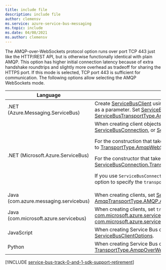 ```yaml
---
title: include file
description: include file
author: clemensv
ms.service: azure-service-bus-messaging
ms.topic: include
ms.date: 04/08/2021
ms.author: clemensv
---
```


The AMQP-over-WebSockets protocol option runs over port TCP 443 just like the HTTP/REST API, but is otherwise functionally identical with plain AMQP. This option has higher initial connection latency because of extra handshake roundtrips and slightly more overhead as tradeoff for sharing the HTTPS port. If this mode is selected, TCP port 443 is sufficient for communication. The following options allow selecting the AMQP WebSockets mode. 

| Language | Option   |
| -------- | ----- |
| .NET (Azure.Messaging.ServiceBus)    | Create [ServiceBusClient](/dotnet/api/azure.messaging.servicebus.servicebusclient.-ctor) using a constructor that takes [ServiceBusClientOptions](/dotnet/api/azure.messaging.servicebus.servicebusclientoptions) as a parameter. Set [ServiceBusClientOptions.TransportType](/dotnet/api/azure.messaging.servicebus.servicebusclientoptions.transporttype) to [ServiceBusTransportType.AmqpWebSockets](/dotnet/api/azure.messaging.servicebus.servicebustransporttype) |
| .NET (Microsoft.Azure.ServiceBus)    | When creating client objects, use constructors that take [TransportType](/dotnet/api/microsoft.azure.servicebus.transporttype), [ServiceBusConnection](/dotnet/api/microsoft.azure.servicebus.servicebusconnection), or [ServiceBusConnectionStringBuilder](/dotnet/api/microsoft.azure.servicebus.servicebusconnectionstringbuilder) as parameters. <p>For the construction that takes `transportType` as a parameter, set the parameter to [TransportType.AmqpWebSockets](/dotnet/api/microsoft.azure.servicebus.transporttype).</p> <p>For the constructor that takes `ServiceBusConnection` as a parameter, set the [ServiceBusConnection.TransportType](/dotnet/api/microsoft.azure.servicebus.servicebusconnection.transporttype) to [TransportType.AmqpWebSockets](/dotnet/api/microsoft.azure.servicebus.transporttype).</p> <p>If you use `ServiceBusConnectionStringBuilder`, use constructors that give you an option to specify the `transportType`.</p> |
| Java (com.azure.messaging.servicebus)     | When creating clients, set [ServiceBusClientBuilder.transportType](/java/api/com.azure.messaging.servicebus.servicebusclientbuilder.transporttype) to [AmqpTransportType.AMQP.AMQP_WEB_SOCKETS](/java/api/com.azure.core.amqp.amqptransporttype) |
| Java (com.microsoft.azure.servicebus)    | When creating clients, set `transportType` in [com.microsoft.azure.servicebus.ClientSettings](/java/api/com.microsoft.azure.servicebus.clientsettings.clientsettings#com_microsoft_azure_servicebus_ClientSettings_ClientSettings_com_microsoft_azure_servicebus_security_TokenProvider_com_microsoft_azure_servicebus_primitives_RetryPolicy_java_time_Duration_com_microsoft_azure_servicebus_primitives_TransportType_)  to [com.microsoft.azure.servicebus.primitives.TransportType.AMQP_WEB_SOCKETS](/java/api/com.microsoft.azure.servicebus.primitives.transporttype) |
| JavaScript  | When creating Service Bus client objects, use the `webSocketOptions` property in [ServiceBusClientOptions](/javascript/api/@azure/service-bus/servicebusclientoptions). |
| Python | When creating Service Bus clients, set [ServiceBusClient.transport_type](/python/api/azure-servicebus/azure.servicebus.servicebusclient) to [TransportType.AmqpOverWebSocket](/python/api/azure-servicebus/azure.servicebus.transporttype) |

[!INCLUDE [service-bus-track-0-and-1-sdk-support-retirement](../../../includes/service-bus-track-0-and-1-sdk-support-retirement.md)]
